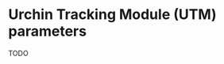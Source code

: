# Urchin Tracking Module (UTM) parameters

<!--
https://linkedin.com/learning/marketing-tips-2/welcome-back

https://www.terminusapp.com/blog/utm-parameters-best-practices/

https://blog.hootsuite.com/how-to-use-utm-parameters/

https://www.digitalmaas.com/blog/a-crash-course-on-utm-tracking-codes/

https://www.cockroachlabs.com/?utm_source=carbon&utm_medium=sponsor&utm_campaign=brand-product-21-1&utm_content=go-global-learn-more&utm_term=sitewide

?ref=f918bef0ad305bf3996d7c2c49fec7ef&utm_source=plataforma&utm_campaign=MGM&utm_source=plataforma
-->

TODO
